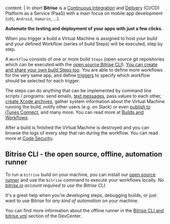 content: |
  In short __Bitrise__ is a [Continuous Integration](https://en.wikipedia.org/wiki/Continuous_integration)
  and [Delivery](https://en.wikipedia.org/wiki/Continuous_delivery) (CI/CD) Platform as a Service (PaaS)
  with a main focus on mobile app development (`iOS`, `Android`, `Xamarin`, ...).

  __Automate the testing and deployment of your apps with just a few clicks.__

  When you trigger a build a Virtual Machine is assigned to host
  your build and your defined Workflow (series of build Steps) will be executed, step by step.

  A `Workflow` consists of one or more build `Steps` (open source git repositories
  which can be executed with the [open source Bitrise CLI](https://www.bitrise.io/cli)).
  [You can create and share your own build Steps too](https://github.com/bitrise-steplib/step-template).
  You are able to define more workflows for the very same app,
  and define [triggers](https://bitrise-io.github.io/devcenter/webhooks/trigger-map/) to specify which workflow should be selected for
  each trigger.

  The steps can do anything that can be implemented by command line scripts / programs:
  send emails, [text messages](https://github.com/bitrise-io/steps-sms-text-message),
  pass values to each other, [create Xcode archives](https://github.com/bitrise-io/steps-xcode-archive),
  gather system information about the Virtual Machine
  running the build, notify other users (e.g. on Slack)
  or even [publish to iTunes Connect](https://github.com/bitrise-io/steps-deploy-to-itunesconnect-deliver), and many more.
  You can read more at [Builds and Workflows](/getting-started/builds-and-workflows).

  After a build is finished the Virtual Machine is destroyed and you can browse
  the logs of every step that ran during the workflow.
  You can read more at [Code Security](/getting-started/code-security).


  ## Bitrise CLI - the open source, offline, automation runner

  To run a `bitrise` build on your machine, you can install our [open source runner](https://www.bitrise.io/cli)
  and use the `bitrise` command to execute your workflows locally.
  _No [bitrise.io](https://www.bitrise.io) account required to use the Bitrise CLI._

  It's a great help when you're developing steps, debugging builds,
  or just want to use Bitrise for _any kind of automation_ on your machine.

  You can find more information about the offline runner
  in the [Bitrise CLI and bitrise.yml](/bitrise-cli/) section of the DevCenter.
